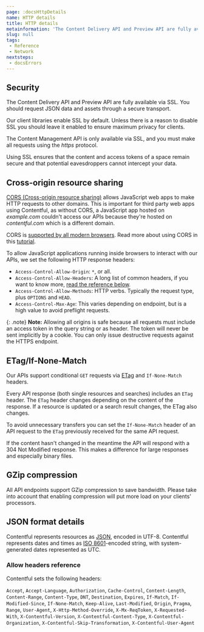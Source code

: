 ```yaml
---
page: :docsHttpDetails
name: HTTP details
title: HTTP details
metainformation: 'The Content Delivery API and Preview API are fully available via SSL. You should request JSON data and assets through a secure transport.'
slug: null
tags:
 - Reference
 - Network
nextsteps:
 - docsErrors
---
```


## Security

The Content Delivery API and Preview API are fully available via SSL. You should request JSON data and assets through a secure transport.

Our client libraries enable SSL by default. Unless there is a reason to disable SSL you should leave it enabled to ensure maximum privacy for clients.

The Content Management API is only available via SSL, and you must make all requests using the _https_ protocol.

Using SSL ensures that the content and access tokens of a space remain secure and that potential eavesdroppers cannot intercept your data.

## Cross-origin resource sharing

[CORS (Cross-origin resource sharing)](https://en.wikipedia.org/wiki/Cross-origin_resource_sharing) allows JavaScript web apps to make HTTP requests to other domains. This is important for third party web apps using Contentful, as without CORS, a JavaScript app hosted on _example.com_ couldn't access our APIs because they're hosted on _contentful.com_ which is a different domain.

CORS is [supported by all modern browsers](http://caniuse.com/cors). Read more about using CORS in this [tutorial](https://www.html5rocks.com/en/tutorials/cors/).

To allow JavaScript applications running inside browsers to interact with our APIs, we set the following HTTP response headers:

- `Access-Control-Allow-Origin`: `*`, or all.
- `Access-Control-Allow-Headers`: A long list of common headers, if you want to know more, [read the reference below](#allow-headers).
- `Access-Control-Allow-Methods`: HTTP verbs. Typically the request type, plus `OPTIONS` and `HEAD`.
- `Access-Control-Max-Age`: This varies depending on endpoint, but is a high value to avoid preflight requests.

{: .note}
**Note:** Allowing all origins is safe because all requests must include an access token in the query string or as header. The token will never be sent implicitly by a cookie. You can only issue destructive requests against the HTTPS endpoint.

## ETag/If-None-Match

Our APIs support conditional `GET` requests via [ETag](https://en.wikipedia.org/wiki/HTTP_ETag) and `If-None-Match` headers.

Every API response (both single resources and searches) includes an `ETag` header. The `ETag` header changes depending on the content of the response. If a resource is updated or a search result changes, the ETag also changes.

To avoid unnecessary transfers you can set the `If-None-Match` header of an API request to the `ETag` previously received for the same API request.

If the content hasn't changed in the meantime the API will respond with a 304 Not Modified response. This makes a difference for large responses and especially binary files.

## GZip compression

All API endpoints support GZip compression to save bandwidth. Please take into account that enabling compression will put more load on your clients' processors.

## JSON format details

Contentful represents resources as [JSON](http://json.org), encoded in UTF-8. Contentful represents dates and times as [ISO 8601](https://en.wikipedia.org/wiki/ISO_8601)-encoded string, with system-generated dates represented as UTC.

### Allow headers reference <a id="allow-headers"></a>

Contentful sets the following headers:

`Accept`, `Accept-Language`, `Authorization`, `Cache-Control`, `Content-Length`, `Content-Range`, `Content-Type`, `DNT`, `Destination`, `Expires`, `If-Match`, `If-Modified-Since`, `If-None-Match`, `Keep-Alive`, `Last-Modified`, `Origin`, `Pragma`, `Range`, `User-Agent`, `X-Http-Method-Override`, `X-Mx-ReqToken`, `X-Requested-With`, `X-Contentful-Version`, `X-Contentful-Content-Type`, `X-Contentful-Organization`, `X-Contentful-Skip-Transformation`, `X-Contentful-User-Agent`
